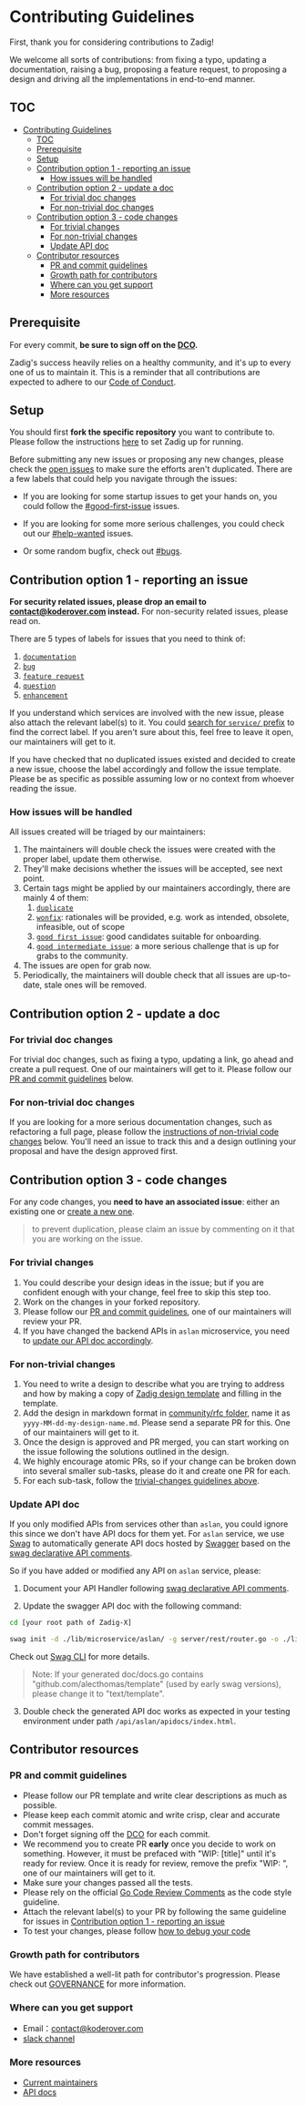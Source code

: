 # Contributing Guidelines

First, thank you for considering contributions to Zadig!

We welcome all sorts of contributions: from fixing a typo, updating a documentation, raising a bug, proposing a feature request, to proposing a design and driving all the implementations in end-to-end manner.

## TOC

- [Contributing Guidelines](#contributing-guidelines)
  - [TOC](#toc)
  - [Prerequisite](#prerequisite)
  - [Setup](#setup)
  - [Contribution option 1 - reporting an issue](#contribution-option-1---reporting-an-issue)
    - [How issues will be handled](#how-issues-will-be-handled)
  - [Contribution option 2 - update a doc](#contribution-option-2---update-a-doc)
    - [For trivial doc changes](#for-trivial-doc-changes)
    - [For non-trivial doc changes](#for-non-trivial-doc-changes)
  - [Contribution option 3 - code changes](#contribution-option-3---code-changes)
    - [For trivial changes](#for-trivial-changes)
    - [For non-trivial changes](#for-non-trivial-changes)
    - [Update API doc](#update-api-doc)
  - [Contributor resources](#contributor-resources)
    - [PR and commit guidelines](#pr-and-commit-guidelines)
    - [Growth path for contributors](#growth-path-for-contributors)
    - [Where can you get support](#where-can-you-get-support)
    - [More resources](#more-resources)

## Prerequisite

For every commit, **be sure to sign off on the [DCO](https://github.com/probot/dco#how-it-works).**

Zadig's success heavily relies on a healthy community, and it's up to every one of us to maintain it. This is a
reminder that all contributions are expected to adhere to our [Code of Conduct](CODE_OF_CONDUCT.md).

## Setup

You should first **fork the specific repository** you want to contribute to. Please follow the instructions
[here](community/dev/contributor-workflow.md) to set Zadig up for running.

Before submitting any new issues or proposing any new changes, please check the
[open issues](https://github.com/koderover/zadig/issues) to make sure the efforts aren't duplicated. There are
a few labels that could help you navigate through the issues:

- If you are looking for some startup issues to get your hands on, you could follow the
  [#good-first-issue](https://github.com/koderover/zadig/labels/good%20first%20issue) issues.

- If you are looking for some more serious challenges, you could check out our
  [#help-wanted](https://github.com/koderover/zadig/labels/help%20wanted) issues.

- Or some random bugfix, check out [#bugs](https://github.com/koderover/zadig/labels/bug).

## Contribution option 1 - reporting an issue

**For security related issues, please drop an email to contact@koderover.com instead.** For non-security related
issues, please read on.

There are 5 types of labels for issues that you need to think of:

1. [`documentation`](https://github.com/koderover/zadig/labels/documentation)
2. [`bug`](https://github.com/koderover/zadig/labels/bug)
3. [`feature request`](https://github.com/koderover/zadig/labels/feature%20request)
4. [`question`](https://github.com/koderover/zadig/labels/question)
5. [`enhancement`](https://github.com/koderover/zadig/labels/enhancement)

If you understand which services are involved with the new issue, please also attach the relevant label(s) to it. You
could [search for `service/` prefix](https://github.com/koderover/zadig/labels?q=service%2F) to find the correct label.
If you aren't sure about this, feel free to leave it open, our maintainers will get to it.

If you have checked that no duplicated issues existed and decided to create a new issue, choose the label accordingly
and follow the issue template. Please be as specific as possible assuming low or no context from whoever reading the
issue.

### How issues will be handled

All issues created will be triaged by our maintainers:

1. The maintainers will double check the issues were created with the proper label, update them otherwise.
2. They'll make decisions whether the issues will be accepted, see next point.
3. Certain tags might be applied by our maintainers accordingly, there are mainly 4 of them:
   1) [`duplicate`](https://github.com/koderover/zadig/labels/duplicate)
   2) [`wonfix`](https://github.com/koderover/zadig/labels/wontfix):
      rationales will be provided, e.g. work as intended, obsolete, infeasible, out of scope
   3) [`good first issue`](https://github.com/koderover/zadig/labels/good%20first%20issue): good candidates
      suitable for onboarding.
   4) [`good intermediate issue`](https://github.com/koderover/zadig/labels/good%20intermediate%20issue): a more
      serious challenge that is up for grabs to the community.
4. The issues are open for grab now.
5. Periodically, the maintainers will double check that all issues are up-to-date, stale ones will be removed.

## Contribution option 2 - update a doc

### For trivial doc changes

For trivial doc changes, such as fixing a typo, updating a link, go ahead and create a pull request. One of our
maintainers will get to it. Please follow our [PR and commit guidelines](#pr-and-commit-guidelines) below.

### For non-trivial doc changes

If you are looking for a more serious documentation changes, such as refactoring a full page, please follow the
[instructions of non-trivial code changes](#for-non-trivial-changes) below. You'll need an issue to track this and a
design outlining your proposal and have the design approved first.

## Contribution option 3 - code changes

For any code changes, you **need to have an associated issue**: either an existing one or
[create a new one](#contribution-option-1---reporting-an-issue).

> to prevent duplication, please claim an issue by commenting on it that you are working on the issue.

### For trivial changes

1. You could describe your design ideas in the issue; but if you are confident enough with your
   change, feel free to skip this step too.
2. Work on the changes in your forked repository.
3. Please follow our [PR and commit guidelines](#pr-and-commit-guidelines), one of our maintainers will review your PR.
4. If you have changed the backend APIs in `aslan` microservice, you need to [update our API doc accordingly](#update-api-doc).

### For non-trivial changes

1. You need to write a design to describe what you are trying to address and how by making a copy of
   [Zadig design template](community/rfc/yyyy-MM-dd-my-design-template.md) and filling in the template.
2. Add the design in markdown format in [community/rfc folder](community/rfc), name it as
   `yyyy-MM-dd-my-design-name.md`. Please send a separate PR for this. One of our maintainers will get to it.
3. Once the design is approved and PR merged, you can start working on the issue following the solutions outlined in
   the design.
4. We highly encourage atomic PRs, so if your change can be broken down into several smaller sub-tasks, please do it
   and create one PR for each.
5. For each sub-task,  follow the [trivial-changes guidelines above](#for-trivial-changes).

### Update API doc

If you only modified APIs from services other than `aslan`, you could ignore this since we don't have API docs for them
yet. For `aslan` service, we use [Swag](https://github.com/swaggo/swag) to automatically generate API docs hosted by
[Swagger](https://swagger.io/) based on the [swag declarative API comments](https://github.com/swaggo/swag#declarative-comments-format).

So if you have added or modified any API on `aslan` service, please:

1. Document your API Handler following [swag declarative API comments](https://github.com/swaggo/swag#declarative-comments-format).

2. Update the swagger API doc with the following command:

  ```bash
  cd [your root path of Zadig-X]

  swag init -d ./lib/microservice/aslan/ -g server/rest/router.go -o ./lib/microservice/aslan/server/rest/doc
  ```

Check out [Swag CLI](https://github.com/swaggo/swag#swag-cli) for more details.

> Note: If your generated doc/docs.go contains "github.com/alecthomas/template" (used by early swag versions), please change it to "text/template".

3. Double check the generated API doc works as expected in your testing environment under path `/api/aslan/apidocs/index.html`.

## Contributor resources

### PR and commit guidelines

- Please follow our PR template and write clear descriptions as much as possible.
- Please keep each commit atomic and write crisp, clear and accurate commit messages.
- Don't forget signing off the [DCO](https://github.com/probot/dco#how-it-works) for each commit.
- We recommend you to create PR **early** once you decide to work on something. However, it must be prefaced with
  "WIP: [title]" until it's ready for review. Once it is ready for review, remove the prefix "WIP: ", one of our
  maintainers will get to it.
- Make sure your changes passed all the tests.
- Please rely on the official [Go Code Review Comments](https://github.com/golang/go/wiki/CodeReviewComments) as the
  code style guideline.
- Attach the relevant label(s) to your PR by following the same guideline for issues in [Contribution option 1 - reporting an issue](#contribution-option-1---reporting-an-issue)
- To test your changes, please follow [how to debug your code](community/dev/contributor-workflow.md#4-调试)

### Growth path for contributors

We have established a well-lit path for contributor's progression. Please check out [GOVERNANCE](GOVERNANCE.md) for
more information.

### Where can you get support

- Email：contact@koderover.com
- [slack channel](https://join.slack.com/t/zadig-workspace/shared_invite/zt-qedvct1t-mQUf2eyTRkoVCc_RWKKgxw)

### More resources

- [Current maintainers](GOVERNANCE.md#maintainers)
- [API docs](https://os.koderover.com/api/spock/apidocs/index.html)

